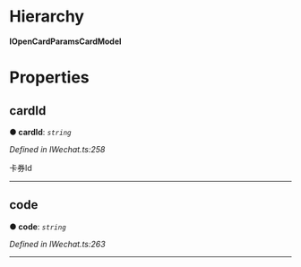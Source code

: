 

# Hierarchy

**IOpenCardParamsCardModel**

# Properties

<a id="cardid"></a>

##  cardId

**● cardId**: *`string`*

*Defined in IWechat.ts:258*

卡券Id

___
<a id="code"></a>

##  code

**● code**: *`string`*

*Defined in IWechat.ts:263*

___

